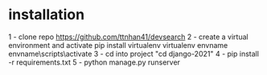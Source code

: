 # installation
1 - clone repo https://github.com/ttnhan41/devsearch
2 - create a virtual environment and activate
pip install virtualenv
virtualenv envname
envname\scripts\activate
3 - cd into project "cd django-2021"
4 - pip install -r requirements.txt
5 - python manage.py runserver
